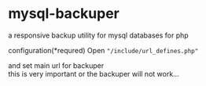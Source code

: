 mysql-backuper
==============

a responsive backup utility for mysql databases for php

configuration(*requred)
Open <code>"/include/url_defines.php"</code>

and set main url for backuper
<br />
this is very important or the backuper will not work...
